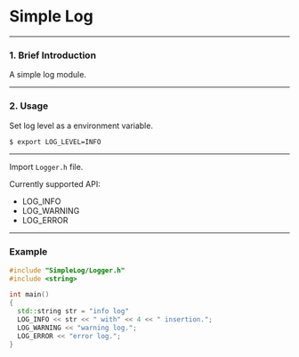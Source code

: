 # Simple Log

---

### 1. Brief Introduction

A simple log module. 

---

### 2. Usage

Set log level as a environment variable.
```bash
$ export LOG_LEVEL=INFO
```

---

Import `Logger.h` file. 

Currently supported API:
- LOG_INFO
- LOG_WARNING
- LOG_ERROR

---

### Example
```c++
#include "SimpleLog/Logger.h"
#include <string>

int main()
{
  std::string str = "info log"
  LOG_INFO << str << " with" << 4 << " insertion.";
  LOG_WARNING << "warning log.";
  LOG_ERROR << "error log.";
}
```